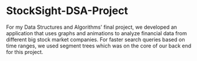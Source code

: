 # StockSight-DSA-Project
For my Data Structures and Algorithms' final project, we developed an application that uses graphs and animations to analyze financial data from different big stock market companies. For faster search queries based on time ranges, we used segment trees which was on the core of our back end for this project.
